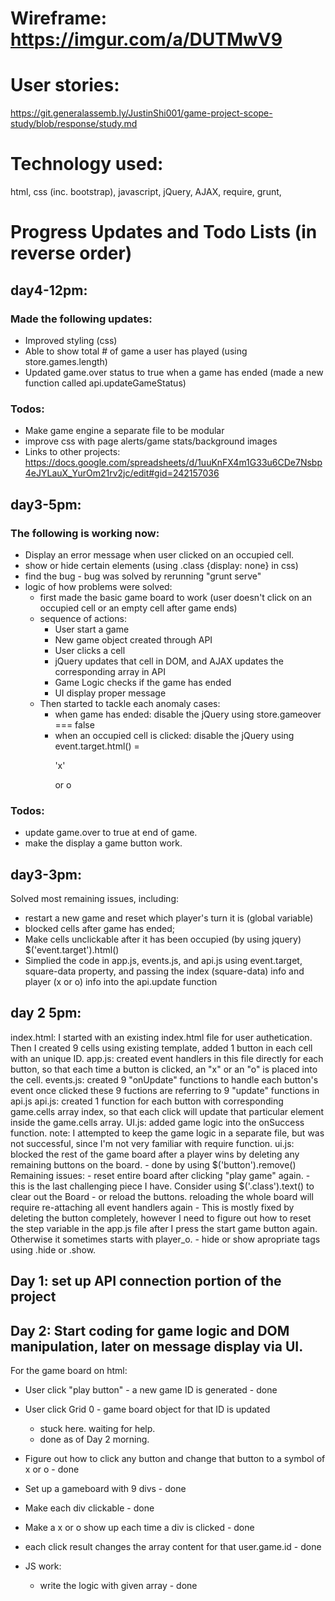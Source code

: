 # Wireframe: https://imgur.com/a/DUTMwV9

# User stories:
https://git.generalassemb.ly/JustinShi001/game-project-scope-study/blob/response/study.md

# Technology used:
html, css (inc. bootstrap), javascript, jQuery, AJAX, require, grunt,

# Progress Updates and Todo Lists (in reverse order)

## day4-12pm:

### Made the following updates:
- Improved styling (css)
- Able to show total # of game a user has played (using store.games.length)
- Updated game.over status to true when a game has ended (made a new
  function called api.updateGameStatus)

### Todos:
- Make game engine a separate file to be modular
- improve css with page alerts/game stats/background images
- Links to other projects: https://docs.google.com/spreadsheets/d/1uuKnFX4m1G33u6CDe7Nsbp4eJYLauX_YurOm21rv2jc/edit#gid=242157036


## day3-5pm:

### The following is working now:
- Display an error message when user clicked on an occupied cell.
- show or hide certain elements (using .class {display: none} in css)
- find the bug - bug was solved by rerunning "grunt serve"
- logic of how problems were solved:
  - first made the basic game board to work (user doesn't click on an occupied cell
    or an empty cell after game ends)
  - sequence of actions:
      - User start a game
      - New game object created through API
      - User clicks a cell
      - jQuery updates that cell in DOM, and AJAX updates the corresponding array in API
      - Game Logic checks if the game has ended
      - UI display proper message
  - Then started to tackle each anomaly cases:
      - when game has ended: disable the jQuery using store.gameover === false
      - when an occupied cell is clicked: disable
        the jQuery using event.target.html() = <p>'x'</p> or o

### Todos:

- update game.over to true at end of game.
- make the display a game button work.

## day3-3pm:
Solved most remaining issues, including:

- restart a new game and reset which player's turn it is (global variable)
- blocked cells after game has ended;
- Make cells unclickable after it has been occupied (by using jquery)
  $('event.target').html()
- Simplied the code in app.js, events.js, and api.js using event.target,
  square-data property, and passing the index (square-data) info and
  player (x or o) info into the api.update function

## day 2 5pm:
  index.html: I started with an existing index.html file for user authetication.
              Then I created 9 cells using existing template, added 1 button in each cell
              with an unique ID.
  app.js: created event handlers in this file directly for each button, so that
          each time a button is clicked, an "x" or an "o" is placed into the cell.
  events.js: created 9 "onUpdate" functions to handle each button's event once clicked
          these 9 fuctions are referring to 9 "update" functions in api.js
  api.js: created 1 function for each button with corresponding game.cells array index,
          so that each click will update that particular element inside the game.cells array.
  UI.js: added game logic into the onSuccess function.
          note: I attempted to keep the game logic in a separate file, but was not successful, since I'm not very familiar with require function.
  ui.js: blocked the rest of the game board after a player wins by deleting any           remaining buttons on the board.
          - done by using $('button').remove()
  Remaining issues:
      - reset entire board after clicking "play game" again.
        - this is the last challenging piece I have. Consider using $('.class').text() to clear out the Board
        - or reload the buttons. reloading the whole board will require re-attaching all event handlers again
        - This is mostly fixed by deleting the button completely, however I need to figure out how to reset the step variable in the app.js   file after I press the start game button again. Otherwise it sometimes starts with player_o.
      - hide or show apropriate tags using <class>.hide or .show.

## Day 1: set up API connection portion of the project

## Day 2: Start coding for game logic and DOM manipulation, later on message display via UI.
For the game board on html:

- User click "play button" - a new game ID is generated - done
- User click Grid 0 - game board object for that ID is updated
    - stuck here. waiting for help.
    - done as of Day 2 morning.
- Figure out how to click any button and change that button to a symbol of x or o - done

- Set up a gameboard with 9 divs - done
- Make each div clickable - done
- Make a x or o show up each time a div is clicked - done
- each click result changes the array content for that user.game.id - done

- JS work:
  - write the logic with given array - done
